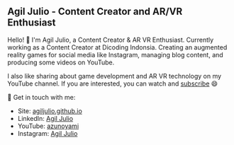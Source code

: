 ## Agil Julio - Content Creator and AR/VR Enthusiast

Hello! 👋 
I'm Agil Julio, a Content Creator & AR VR Enthusiast. Currently working as a Content Creator at Dicoding Indonsia. Creating an augmented reality games for social media like Instagram, managing blog content, and producing some videos on YouTube.

I also like sharing about game development and AR VR technology on my YouTube channel. If you are interested, you can watch and [subscribe](https://www.youtube.com/user/AzuNoYami?sub_confirmation=1) 😄

💬 Get in touch with me:
- Site: [agiljulio.github.io](https://agiljulio.github.io/)
- LinkedIn: [Agil Julio](https://www.linkedin.com/in/agiljulio/)
- YouTube: [azunoyami](https://www.youtube.com/user/azunoyami/)
- Instagram: [Agil Julio](https://www.instagram.com/agiljulio/)
